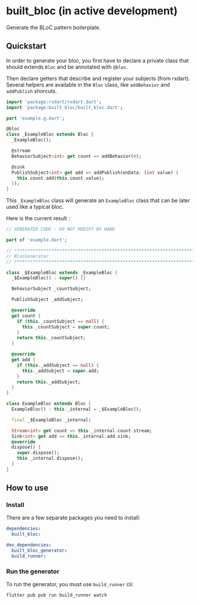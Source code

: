 # built_bloc (in active development)

Generate the BLoC pattern boilerplate.

## Quickstart

In order to generate your bloc, you first have to declare a private class that should extends `Bloc` and be annotated with `@bloc`.

Then declare getters that describe and register your subjects (from rxdart). Several helpers are available in the `Bloc` class, like `addBehavior` and `addPublish` shorcuts.

```dart
import 'package:rxdart/rxdart.dart';
import 'package:built_bloc/built_bloc.dart';

part 'example.g.dart';

@bloc
class _ExampleBloc extends Bloc {
  _ExampleBloc();

  @stream
  BehaviorSubject<int> get count => addBehavior(0);

  @sink
  PublishSubject<int> get add => addPublish(onData: (int value) {
    this.count.add(this.count.value);
  });
}
```

This `_ExampleBloc` class will generate an `ExampleBloc` class that can be later used like a typical bloc.

Here is the current result :

```dart
// GENERATED CODE - DO NOT MODIFY BY HAND

part of 'example.dart';

// **************************************************************************
// BlocGenerator
// **************************************************************************

class _$ExampleBloc extends _ExampleBloc {
  _$ExampleBloc() : super() {}

  BehaviorSubject _countSubject;

  PublishSubject _addSubject;

  @override
  get count {
    if (this._countSubject == null) {
      this._countSubject = super.count;
    }
    return this._countSubject;
  }

  @override
  get add {
    if (this._addSubject == null) {
      this._addSubject = super.add;
    }
    return this._addSubject;
  }
}

class ExampleBloc extends Bloc {
  ExampleBloc() : this._internal = _$ExampleBloc();

  final _$ExampleBloc _internal;

  Stream<int> get count => this._internal.count.stream;
  Sink<int> get add => this._internal.add.sink;
  @override
  dispose() {
    super.dispose();
    this._internal.dispose();
  }
}
```

## How to use

### Install

There are a few separate packages you need to install:

```yaml
dependencies:
  built_bloc:

dev_dependencies:
  built_bloc_generator: 
  build_runner: 
```

### Run the generator

To run the generator, you must use `build_runner` cli:

```sh
flutter pub pub run build_runner watch
```